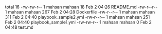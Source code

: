total 16
-rw-rw-r-- 1 mahsan mahsan  18 Feb  2 04:26 README.md
-rw-r--r-- 1 mahsan mahsan 267 Feb  2 04:28 Dockerfile
-rw-r--r-- 1 mahsan mahsan 311 Feb  2 04:40 playbook_sample2.yml
-rw-r--r-- 1 mahsan mahsan 251 Feb  2 04:40 playbook_sample1.yml
-rw-rw-r-- 1 mahsan mahsan   0 Feb  2 04:48 test.md
